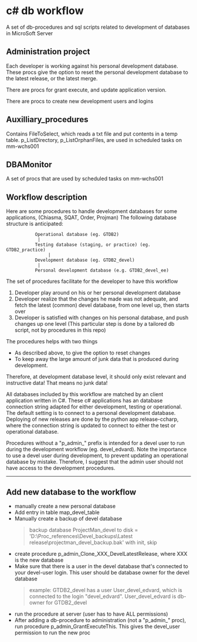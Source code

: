 # c# db workflow
A set of db-procedures and sql scripts related to development of databases in MicroSoft Server

## Administration project
Each developer is working against his personal development database. These procs give the option to reset 
the personal development database to the latest release, or the latest merge. 

There are procs for grant execute, and update application version.

There are procs to create new development users and logins

## Auxilliary_procedures
Contains FileToSelect, which reads a txt file and put contents in a temp table. 
p_ListDirectory, p_ListOrphanFiles, are used in scheduled tasks on mm-wchs001

## DBAMonitor
A set of procs that are used by scheduled tasks on mm-wchs001


## Workflow description
Here are some procedures to handle development databases for some applications,
(Chiasma, SQAT, Order, Projman)
The following database structure is anticipated:

		       Operational database (eg. GTDB2)
				| 
		       Testing database (staging, or practice) (eg. GTDB2_practice)
			        |
		       Development database (eg. GTDB2_devel)
				| 
		       Personal development database (e.g. GTDB2_devel_ee)

The set of procedures facilitate for the developer to have this workflow
1. Developer play around on his or her personal development database
2. Developer realize that the changes he made was not adequate, and fetch the 
   latest (common) devel database, from one level up, then starts over
3. Developer is satisfied with changes on his personal database, and push changes up one level
   (This particular step is done by a tailored db script, not by procedures in this repo)

The procedures helps with two things
* As described above, to give the option to reset changes
* To keep away the large amount of junk data that is produced during development. 

Therefore, at development database level, it should only exist relevant and instructive 
data! That means no junk data! 

All databases included by this workflow are matched by an client application written in C#. 
These c# applications has an database connection string adapted for either development, 
testing or operational. The default setting is to connect to a personal development database. Deploying
of new releases are done by the python app release-ccharp, where the connection string is updated to connect
to either the test or operational database. 

Procedures without a "p_admin_" prefix is intended for a devel user to run during the development 
workflow (eg. devel_edvard). Note the importance to use a devel user during development, to prevent updating an
operational database by mistake. Therefore, I suggest that the admin user should not have access to the 
development procedures. 

-------
Add new database to the workflow
-------
* manually create a new personal database
* Add entry in table map_devel_table
* Manually create a backup of devel database
  > backup database ProjectMan_devel to disk = 'D:\Proc_references\Devel_backups\Latest release\projectman_devel_backup.bak' with init, skip
* create procedure p_admin_Clone_XXX_DevelLatestRelease, where XXX is the new database
* Make sure that there is a user in the devel database that's connected to your devel-user login. This user should be database owner for the devel database
  > example: GTDB2_devel has a user User_devel_edvard, which is connected to the login "devel_edvard". User_devel_edvard is db-owner for GTDB2_devel
* run the procedure at server (user has to have ALL permissions)
* After adding a db-procedure to administration (not a "p_admin_" proc), run procedure p_admin_GrantExecuteThis. This 
  gives the devel_user permission to run the new proc



